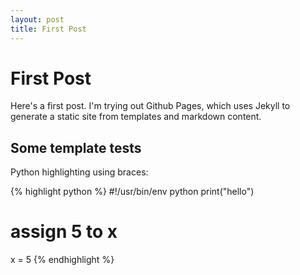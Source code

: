 ```yaml
---
layout: post
title: First Post
---
```


First Post
========

Here's a first post. I'm trying out Github Pages, which uses Jekyll to
generate a static site from templates and markdown content.



Some template tests
-------------------

Python highlighting using braces:

{% highlight python %}
#!/usr/bin/env python
print("hello")
# assign 5 to x
x = 5
{% endhighlight %}
